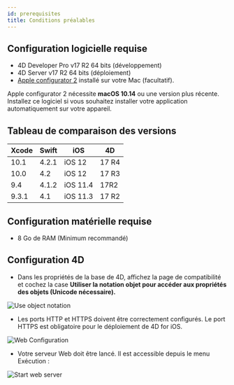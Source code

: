 ```yaml
---
id: prerequisites
title: Conditions préalables
---
```

## Configuration logicielle requise

* 4D Developer Pro v17 R2 64 bits (développement)
* 4D Server v17 R2 64 bits (déploiement) 
* [Apple configurator 2](https://itunes.apple.com/us/app/apple-configurator-2/id1037126344) installé sur votre Mac (facultatif). 

Apple configurator 2 nécessite **macOS 10.14** ou une version plus récente. Installez ce logiciel si vous souhaitez installer votre application automatiquement sur votre appareil.

## Tableau de comparaison des versions

| Xcode | Swift | iOS      | 4D    |
| ----- | ----- | -------- | ----- |
| 10.1  | 4.2.1 | iOS 12   | 17 R4 |
| 10.0  | 4.2   | iOS 12   | 17 R3 |
| 9.4   | 4.1.2 | iOS 11.4 | 17R2  |
| 9.3.1 | 4.1   | iOS 11.3 | 17 R2 |

## Configuration matérielle requise

* 8 Go de RAM (Minimum recommandé)

## Configuration 4D

* Dans les propriétés de la base de 4D, affichez la page de compatibilité et cochez la case **Utiliser la notation objet pour accéder aux propriétés des objets (Unicode nécessaire).**

![Use object notation](assets/fr/prerequisites/Use-object-notation.png)

* Les ports HTTP et HTTPS doivent être correctement configurés. Le port HTTPS est obligatoire pour le déploiement de 4D for iOS.

![Web Configuration](assets/fr/prerequisites/Web-Configuration.png)

* Votre serveur Web doit être lancé. Il est accessible depuis le menu Exécution :

![Start web server](assets/fr/prerequisites/Start-web-server.png)